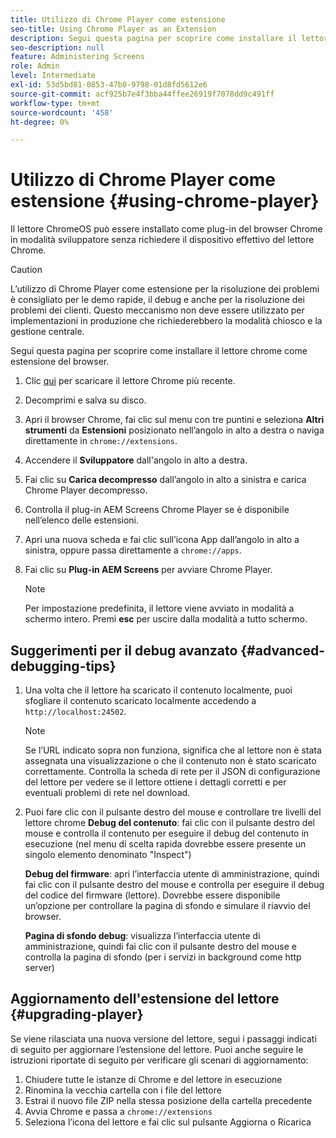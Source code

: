 ```yaml
---
title: Utilizzo di Chrome Player come estensione
seo-title: Using Chrome Player as an Extension
description: Segui questa pagina per scoprire come installare il lettore chrome come estensione del browser.
seo-description: null
feature: Administering Screens
role: Admin
level: Intermediate
exl-id: 53d5bd81-0853-47b0-9798-01d8fd5612e6
source-git-commit: acf925b7e4f3bba44ffee26919f7078dd9c491ff
workflow-type: tm+mt
source-wordcount: '458'
ht-degree: 0%

---
```


# Utilizzo di Chrome Player come estensione {#using-chrome-player}

Il lettore ChromeOS può essere installato come plug-in del browser Chrome in modalità sviluppatore senza richiedere il dispositivo effettivo del lettore Chrome.

>[!CAUTION]
>
> L’utilizzo di Chrome Player come estensione per la risoluzione dei problemi è consigliato per le demo rapide, il debug e anche per la risoluzione dei problemi dei clienti. Questo meccanismo non deve essere utilizzato per implementazioni in produzione che richiederebbero la modalità chiosco e la gestione centrale.

Segui questa pagina per scoprire come installare il lettore chrome come estensione del browser.

1. Clic [qui](https://download.macromedia.com/screens/) per scaricare il lettore Chrome più recente.

1. Decomprimi e salva su disco.

1. Apri il browser Chrome, fai clic sul menu con tre puntini e seleziona **Altri strumenti** da **Estensioni** posizionato nell’angolo in alto a destra o naviga direttamente in `chrome://extensions`.

1. Accendere il **Sviluppatore** dall&#39;angolo in alto a destra.

1. Fai clic su **Carica decompresso** dall’angolo in alto a sinistra e carica Chrome Player decompresso.

1. Controlla il plug-in AEM Screens Chrome Player se è disponibile nell’elenco delle estensioni.

1. Apri una nuova scheda e fai clic sull’icona App dall’angolo in alto a sinistra, oppure passa direttamente a `chrome://apps`.

1. Fai clic su **Plug-in AEM Screens** per avviare Chrome Player.
   >[!NOTE]
   >
   > Per impostazione predefinita, il lettore viene avviato in modalità a schermo intero. Premi **esc** per uscire dalla modalità a tutto schermo.


## Suggerimenti per il debug avanzato {#advanced-debugging-tips}

1. Una volta che il lettore ha scaricato il contenuto localmente, puoi sfogliare il contenuto scaricato localmente accedendo a `http://localhost:24502`.

   >[!NOTE]
   >
   > Se l’URL indicato sopra non funziona, significa che al lettore non è stata assegnata una visualizzazione o che il contenuto non è stato scaricato correttamente. Controlla la scheda di rete per il JSON di configurazione del lettore per vedere se il lettore ottiene i dettagli corretti e per eventuali problemi di rete nel download.

1. Puoi fare clic con il pulsante destro del mouse e controllare tre livelli del lettore chrome
   **Debug del contenuto**: fai clic con il pulsante destro del mouse e controlla il contenuto per eseguire il debug del contenuto in esecuzione (nel menu di scelta rapida dovrebbe essere presente un singolo elemento denominato &quot;Inspect&quot;)

   **Debug del firmware**: apri l’interfaccia utente di amministrazione, quindi fai clic con il pulsante destro del mouse e controlla per eseguire il debug del codice del firmware (lettore). Dovrebbe essere disponibile un’opzione per controllare la pagina di sfondo e simulare il riavvio del browser.

   **Pagina di sfondo debug**: visualizza l’interfaccia utente di amministrazione, quindi fai clic con il pulsante destro del mouse e controlla la pagina di sfondo (per i servizi in background come http server)

## Aggiornamento dell&#39;estensione del lettore {#upgrading-player}

Se viene rilasciata una nuova versione del lettore, segui i passaggi indicati di seguito per aggiornare l’estensione del lettore. Puoi anche seguire le istruzioni riportate di seguito per verificare gli scenari di aggiornamento:

1. Chiudere tutte le istanze di Chrome e del lettore in esecuzione
1. Rinomina la vecchia cartella con i file del lettore
1. Estrai il nuovo file ZIP nella stessa posizione della cartella precedente
1. Avvia Chrome e passa a `chrome://extensions`
1. Seleziona l’icona del lettore e fai clic sul pulsante Aggiorna o Ricarica
